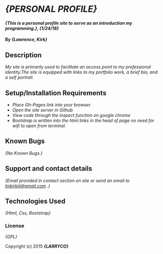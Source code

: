 # _{PERSONAL PROFILE}_

#### _{This is a personal profile site to serve as an introduction my programming.}, {1/24/18}_

#### By _**{Lawrence, Kirk}**_

## Description

_My site is primarily used to facilitate an access point to my professional identity.The site is equipped with links to my portfolio work, a brief bio, and a self portrait._

## Setup/Installation Requirements

* _Place Gh-Pages link into your browser_
* _Open the site server in Github_
* _View code through the inspect function on google chrome_
* _Bootstrap is written into the html links in the head of page no need for wifi to open from terminal._

## Known Bugs

_{No Known Bugs.}_

## Support and contact details

_{Email provided in contact section on site or send an email to lmkirkiii@gmail.com .}_

## Technologies Used

_{Html, Css, Bootstrap}_

### License

*{GPL}*

Copyright (c) 2015 **_{LARRYCO}_**
